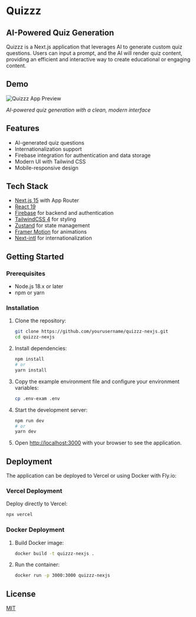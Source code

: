 # Quizzz

## AI-Powered Quiz Generation

Quizzz is a Next.js application that leverages AI to generate custom quiz questions. Users can input a prompt, and the AI will render quiz content, providing an efficient and interactive way to create educational or engaging content.

## Demo

![Quizzz App Preview](https://github.com/yourusername/quizzz-nexjs/raw/main/public/app-preview.png)

*AI-powered quiz generation with a clean, modern interface*


## Features

- AI-generated quiz questions
- Internationalization support
- Firebase integration for authentication and data storage
- Modern UI with Tailwind CSS
- Mobile-responsive design

## Tech Stack

- [Next.js 15](https://nextjs.org/) with App Router
- [React 19](https://react.dev/)
- [Firebase](https://firebase.google.com/) for backend and authentication
- [TailwindCSS 4](https://tailwindcss.com/) for styling
- [Zustand](https://github.com/pmndrs/zustand) for state management
- [Framer Motion](https://www.framer.com/motion/) for animations
- [Next-intl](https://next-intl-docs.vercel.app/) for internationalization

## Getting Started

### Prerequisites

- Node.js 18.x or later
- npm or yarn

### Installation

1. Clone the repository:
   ```bash
   git clone https://github.com/yourusername/quizzz-nexjs.git
   cd quizzz-nexjs
   ```

2. Install dependencies:
   ```bash
   npm install
   # or
   yarn install
   ```

3. Copy the example environment file and configure your environment variables:
   ```bash
   cp .env-exam .env
   ```

4. Start the development server:
   ```bash
   npm run dev
   # or
   yarn dev
   ```

5. Open [http://localhost:3000](http://localhost:3000) with your browser to see the application.

## Deployment

The application can be deployed to Vercel or using Docker with Fly.io:

### Vercel Deployment

Deploy directly to Vercel:
```bash
npx vercel
```

### Docker Deployment

1. Build Docker image:
   ```bash
   docker build -t quizzz-nexjs .
   ```

2. Run the container:
   ```bash
   docker run -p 3000:3000 quizzz-nexjs
   ```

## License

[MIT](LICENSE)
